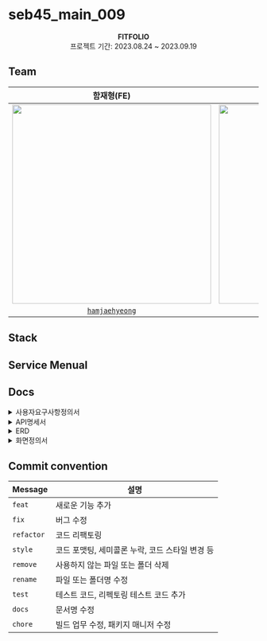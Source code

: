 # seb45_main_009
<div align="center">
 <img src="">
 <br>
<b>FITFOLIO</b><br>
 프로젝트 기간: 2023.08.24 ~ 2023.09.19
</div>


## Team

| 함재형(FE) | 이세은(FE) | 박태영(FE) | 손승범(BE) | 민은영(BE) | 김소연(BE) | 염동훈(BE) |
:----: | :----: | :----: | :----: | :----: | :----: | :----: |
| <img src="https://i.namu.wiki/i/m2QbN1xr1zzL7nlg5EUAquX7rauFmFjGCfL64IymdSI9gCd7sh1iWdCcvvrC2d_HZetxG00GHR-wy-ohBV_YjAn8rb6GPDhFIoRH9zsmuyGTzLCQZloKjbycdyGd1vRKu8ON3pc6J6YT_BtmU7YE6Q.webp" width="400px"> | <img src="https://i.namu.wiki/i/lF8pAvAzuAQcZM6zlnIQcgWQhgyC7LpOtG9UK1crZAd7Xu7Qu1g6bzYZ_ctlc-024PUMjEqKSecMTOCgpSyedbGdat39qM1S-i8OktMAVueVDXAuXALKHtFoYMrnn7G2PtK88pC0K_p4cEoTIML9mw.webp" width="400px"> | <img src="https://i.namu.wiki/i/QtP_NqoYVJASPIi46JzdUtDWYoJx0z8vNO7W_YCn6ERUVjWfWoGzH2zOl3yylfTxXpXGbrWO27MbvfmFxnLe7JWnde_UH9YSVUx_9Nu1WpmF5T0bhIAeQqKhIoP7ftzgMUK01TOaWvnhmwyLTmSCGQ.webp" width="100px"/> |  <img src="https://i.namu.wiki/i/J_CduuCzeZSZcQ-NbOnhvvZNPg9UzuBRNPlIQPRj-4j-J-6rO4WDQs1dV9CGg5CI86BNy-QI5r9yi6syJg4q3LhLQIzV05mqVK06GN01MtXE9GECyBa3n0rOSszgMhHPGiSBE6zb-08Xe0NfttLx9g.webp" width="100px"> | <img src="https://i.namu.wiki/i/pU-2GVdSSJ5oJ4uWhHqaXwNxl9X0EUemvFZN2mX3EvM-HSOOgMDNXS9N2drScdbu8HRNjSDu_v18QotEjqlbq-FxolmYWHGHq7TByUoQC9H1h_AOzGd172D36qd8bhcs8PjPhis2G_9_yItV3NGMCg.webp" width="100px"> | <img src="https://i.namu.wiki/i/lDs6omwW-BiQ0gAgxTdsIyllLEc5I1gW8fFBqVCXAovtVtuJOw9uXyddqRUJe_E6P8xkV0XWB86T7sze5b-8CRbygIrajMfx9v5i48qSEQ0kQzyv1v2NfQ1HSIfY6Kb7_SqUKYOixXS_IxPVtLFVQw.webp" width="100px">  | <img src="https://i.namu.wiki/i/jHrmIRMoByXiSxijjeoOjg7HftCOe1hbJL_eJ1hNVyL6ZLJJpxEK7L6WOdQntJHdGx8qQowNhcJ8r31MxIvq39EBva46wh08NdJYA8h4s8DHdrivupBBYrRIFyi_XMt6kV1X2LLEbLAaFkvGKXZxgQ.webp" width="100px"> | <img src="https://i.namu.wiki/i/jHrmIRMoByXiSxijjeoOjg7HftCOe1hbJL_eJ1hNVyL6ZLJJpxEK7L6WOdQntJHdGx8qQowNhcJ8r31MxIvq39EBva46wh08NdJYA8h4s8DHdrivupBBYrRIFyi_XMt6kV1X2LLEbLAaFkvGKXZxgQ.webp" width="100px">  
|[`hamjaehyeong`](https://github.com/hamjaehyeong) | [`lse0522`](https://github.com/lse0522) | [`TaeYoungPar`](https://github.com/TaeYoungPar) | [`beomda`](https://github.com/beomda) | [`minkawoo`](https://github.com/minkawoo) | [`bonbon0808`](https://github.com/bonbon0808) | [`donghoonyeom`](https://github.com/donghoonyeom) |


## Stack


## Service Menual


## Docs
<details>
<summary>사용자요구사항정의서</summary>
<div markdown="1">
</div>
</details>

<details>
<summary>API명세서</summary>
<div markdown="1">
</div>
</details>

<details>
<summary>ERD</summary>
<div markdown="1">
<img src = "https://file.notion.so/f/f/82d63a72-8254-4cde-bf1e-b2597b7c099c/44f3e321-5697-4560-9ca6-a771294d259f/ERD.png?id=e986fc51-ac26-42cd-b714-b4c20acba07c&table=block&spaceId=82d63a72-8254-4cde-bf1e-b2597b7c099c&expirationTimestamp=1695168000000&signature=SyRh4UtZkj_CfhzayqVPCW3fT16q8Xftcc2SEBTxlas&downloadName=ERD.png">
</div>
</details>

<details>
<summary>화면정의서</summary>
<div markdown="1">
</div>
</details>


## Commit convention
| Message  | 설명                                            |
| -------- | ----------------------------------------------- |
| `feat`	   | 새로운 기능 추가                                |
| `fix`	     | 버그 수정                                |
| `refactor` | 코드 리팩토링                                |
| `style`	   | 코드 포맷팅, 세미콜론 누락, 코드 스타일 변경 등                                |
| `remove`	 | 사용하지 않는 파일 또는 폴더 삭제                                |
| `rename`	 | 파일 또는 폴더명 수정                                |
| `test`	   | 테스트 코드, 리펙토링 테스트 코드 추가                                |
| `docs`	   | 문서명 수정                                |
| `chore`	   | 빌드 업무 수정, 패키지 매니저 수정                                |
